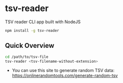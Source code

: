 # tsv-reader
TSV reader CLI app built with NodeJS

```sh
npm install -g tsv-reader
```

## Quick Overview

```sh
cd /path/to/tsv-file
tsv-reader <tsv-filename-without-extension>
```
* You can use this site to generate random TSV data: https://onlinerandomtools.com/generate-random-tsv
